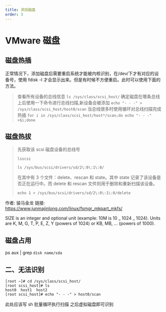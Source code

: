 ```yaml
---
title: 添加磁盘
order: 3
---
```


# VMware 磁盘

## 磁盘热插

正常情况下，添加磁盘后需要重启系统才能被内核识别，在/dev/下才有对应的设备号，使用 fdisk -l 才会显示出来。但是有时候不方便重启。此时可以使用下面的方法。

> 查看所有设备的总线信息
> `ls /sys/class/scsi_host/`
> 确定磁盘在哪条总线上后使用一下命令进行总线扫描,新设备会被添加
> `echo "- - -" > /sys/class/scsi_host/host0/scan`
> 当总线很多时使用循环对总线扫描完成热插
> `for i in /sys/class/scsi_host/host*/scan;do echo "- - -" >$i;done`

## 磁盘热拔

> 先获取该 scsi 磁盘设备的总线号
>
> `lsscsi`
>
> `ls /sys/bus/scsi/drivers/sd/2\:0\:1\:0/`
>
> 在其中有 3 个文件：delete、rescan 和 state。其中 state 记录了该设备是否正在运行中。而 delete 和 rescan 文件则用于删除和重新扫描该设备。
>
> `echo 1 > /sys/bus/scsi/drivers/sd/2\:0\:1\:0/delete`

作者: 骏马金龙
链接: https://www.junmajinlong.com/linux/fsmgr_mkpart_mkfs/

SIZE is an integer and optional unit (example: 10M is 10 _ 1024 _ 1024). Units are K, M, G, T, P, E, Z, Y (powers of 1024) or KB, MB, ... (powers of 1000).

## 磁盘占用

ps aux | grep `disk name/sda`

## 二、无法识别

    [root ~]# cd /sys/class/scsi_host/
    [root scsi_host]# ls
    host0  host1  host2
    [root scsi_host]# echo "- - -" > host0/scan

此处应该写 sh 批量循环执行扫描
之后虚拟磁盘即可识别

##

